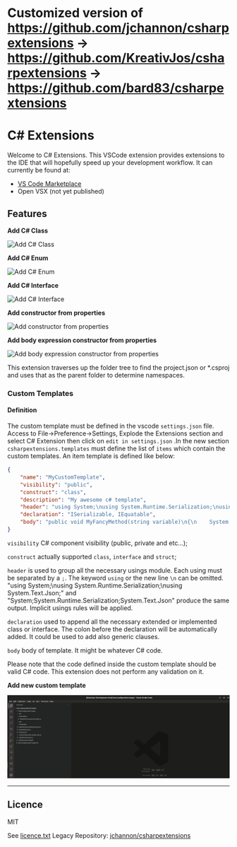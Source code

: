# Customized version of <https://github.com/jchannon/csharpextensions> -> <https://github.com/KreativJos/csharpextensions> -> <https://github.com/bard83/csharpextensions>

# C# Extensions

Welcome to C# Extensions.  This VSCode extension provides extensions to the IDE that will hopefully speed up your development workflow.
It can currently be found at:

- [VS Code Marketplace](https://marketplace.visualstudio.com/items?itemName=bard83.csharpextension)
- Open VSX (not yet published)

## Features

**Add C# Class**

![Add C# Class](./featureimages/newclass.gif)

**Add C# Enum**

![Add C# Enum](./featureimages/newenum.gif)

**Add C# Interface**

![Add C# Interface](./featureimages/newinterface.gif)

**Add constructor from properties**

![Add constructor from properties](./featureimages/ctorfromprop.gif)

**Add body expression constructor from properties**

![Add body expression constructor from properties](./featureimages/bodyExpressionCtorAction.gif)

This extension traverses up the folder tree to find the project.json or *.csproj and uses that as the parent folder to determine namespaces.

### Custom Templates

#### Definition

The custom template must be defined in the vscode `settings.json` file. Access to File->Preference->Settings, Explode the Extensions section and select C# Extension then click on `edit in settings.json` .In the new section `csharpextensions.templates` must define the list of `items` which contain the custom templates. An item template is defined like below:

```json
{
    "name": "MyCustomTemplate",
    "visibility": "public",
    "construct": "class",
    "description": "My awesome c# template",
    "header": "using System;\nusing System.Runtime.Serialization;\nusing System.Text.Json;",
    "declaration": "ISerializable, IEquatable",
    "body": "public void MyFancyMethod(string variable)\n{\n    System.Console.WriteLine(\"Hello World\");\n}"
}
```

`visibility` C# component visibility (public, private and etc...);

`construct` actually supported `class`, `interface` and `struct`;

`header` is used to group all the necessary usings module. Each using must be separated by a `;`. The keyword `using` or the new line `\n` can be omitted. "using System;\nusing System.Runtime.Serialization;\nusing System.Text.Json;" and "System;System.Runtime.Serialization;System.Text.Json" produce the same output. Implicit usings rules will be applied.

`declaration` used to append all the necessary extended or implemented class or interface. The colon before the declaration will be automatically added. It could be used to add also generic clauses.

`body` body of template. It might be whatever C# code.

Please note that the code defined inside the custom template should be valid C# code. This extension does not perform any validation on it.

**Add new custom template**

![Add new custom template](./featureimages/customTemplate.gif)

-----------------------------------------------------------------------------------------------------------

## Licence

MIT

See [licence.txt](./licence.txt)
Legacy Repository: [jchannon/csharpextensions](https://github.com/jchannon/csharpextensions)
